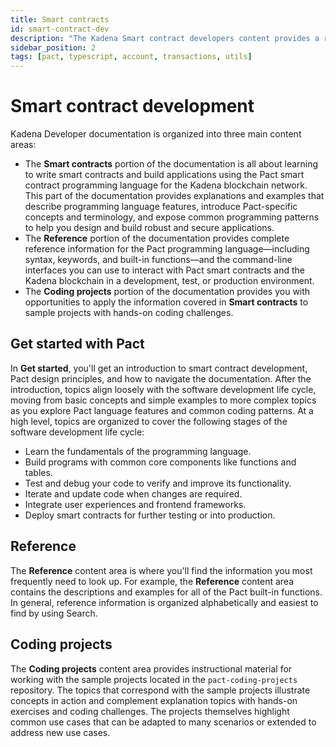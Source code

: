 ```yaml
---
title: Smart contracts
id: smart-contract-dev
description: "The Kadena Smart contract developers content provides a roadmap for learning how to write smart contracts and frontend user interfaces for applications that run on the Kadena blockchain network."
sidebar_position: 2
tags: [pact, typescript, account, transactions, utils]
---
```


# Smart contract development

Kadena Developer documentation is organized into three main content areas:

- The **Smart contracts** portion of the documentation is all about learning to write smart contracts and build applications using the Pact smart contract programming language for the Kadena blockchain network.
  This part of the documentation provides explanations and examples that describe programming language features, introduce Pact-specific concepts and terminology, and expose common programming patterns to help you design and build robust and secure applications.
- The **Reference** portion of the documentation provides complete reference information for the Pact programming language—including syntax, keywords, and built-in functions—and the command-line interfaces you can use to interact with Pact smart contracts and the Kadena blockchain in a development, test, or production environment.
- The **Coding projects** portion of the documentation provides you with opportunities to apply the information covered in **Smart contracts** to sample projects with hands-on coding challenges. 

## Get started with Pact

In **Get started**, you'll get an introduction to smart contract development, Pact design principles, and how to navigate the documentation. 
After the introduction, topics align loosely with the software development life cycle, moving from basic concepts and simple examples to more complex topics as you explore Pact language features and common coding patterns.
At a high level, topics are organized to cover the following stages of the software development life cycle:

- Learn the fundamentals of the programming language.
- Build programs with common core components like functions and tables.
- Test and debug your code to verify and improve its functionality.
- Iterate and update code when changes are required.
- Integrate user experiences and frontend frameworks.
- Deploy smart contracts for further testing or into production.

## Reference

The **Reference** content area is where you'll find the information you most frequently need to look up.
For example, the **Reference** content area contains the descriptions and examples for all of the Pact built-in functions.
In general, reference information is organized alphabetically and easiest to find by using Search.

## Coding projects

The **Coding projects** content area provides instructional material for working with the sample projects located in the `pact-coding-projects` repository.
The topics that correspond with the sample projects illustrate concepts in action and complement explanation topics with hands-on exercises and coding challenges. 
The projects themselves highlight common use cases that can be adapted to many scenarios or extended to address new use cases.